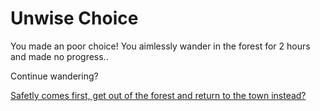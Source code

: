 # Unwise Choice
 You made an poor choice! You aimlessly wander in the forest for 2 hours and made no progress..

 Continue wandering?

 [Safetly comes first, get out of the forest and return to the town instead?](reincarnated.md)
